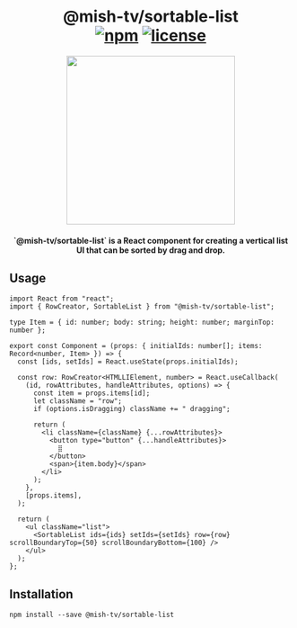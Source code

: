 <h1 align="center">
  @mish-tv/sortable-list
  <div align="center">
    <a href="https://www.npmjs.com/package/@mish-tv/sortable-list"><img src="https://img.shields.io/npm/v/@mish-tv/sortable-list.svg" alt="npm"></a>
    <a href="https://opensource.org/licenses/MIT"><img src="https://img.shields.io/github/license/mish-tv/sortable-list.svg?style=flat" alt="license"></a>
  </div>
</h1>

<div align="center"><img height="300" src="https://user-images.githubusercontent.com/1439961/166896857-69bbfbf9-b847-4502-9714-ba9d74c1a97a.gif" /></div>
<h4 align="center">`@mish-tv/sortable-list` is a React component for creating a vertical list UI that can be sorted by drag and drop.</h4>

## Usage

```tsx
import React from "react";
import { RowCreator, SortableList } from "@mish-tv/sortable-list";

type Item = { id: number; body: string; height: number; marginTop: number };

export const Component = (props: { initialIds: number[]; items: Record<number, Item> }) => {
  const [ids, setIds] = React.useState(props.initialIds);

  const row: RowCreator<HTMLLIElement, number> = React.useCallback(
    (id, rowAttributes, handleAttributes, options) => {
      const item = props.items[id];
      let className = "row";
      if (options.isDragging) className += " dragging";

      return (
        <li className={className} {...rowAttributes}>
          <button type="button" {...handleAttributes}>
            ⣿
          </button>
          <span>{item.body}</span>
        </li>
      );
    },
    [props.items],
  );

  return (
    <ul className="list">
      <SortableList ids={ids} setIds={setIds} row={row} scrollBoundaryTop={50} scrollBoundaryBottom={100} />
    </ul>
  );
};
```

## Installation

```
npm install --save @mish-tv/sortable-list
```
